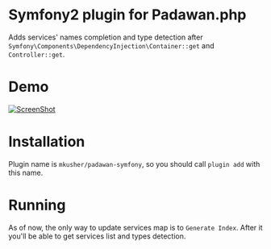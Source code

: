 Symfony2 plugin for Padawan.php
===============================

Adds services' names completion and type detection after
`Symfony\Components\DependencyInjection\Container::get` and `Controller::get`.

# Demo

[![ScreenShot](http://i1.ytimg.com/vi/HTEExr9xCH4/maxresdefault.jpg)](https://www.youtube.com/watch?v=HTEExr9xCH4)

# Installation

Plugin name is `mkusher/padawan-symfony`, so you should call `plugin add` with
this name.

# Running

As of now, the only way to update services map is to `Generate Index`. After it
you'll be able to get services list and types detection.
